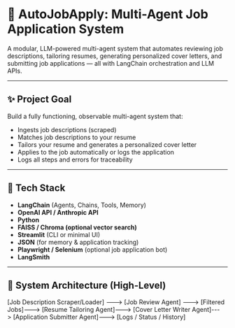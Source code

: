 # 🧠 AutoJobApply: Multi-Agent Job Application System

A modular, LLM-powered multi-agent system that automates reviewing job descriptions, tailoring resumes, generating personalized cover letters, and submitting job applications — all with LangChain orchestration and LLM APIs.

---

## ✨ Project Goal

Build a fully functioning, observable multi-agent system that:
- Ingests job descriptions (scraped)
- Matches job descriptions to your resume
- Tailors your resume and generates a personalized cover letter 
- Applies to the job automatically or logs the application
- Logs all steps and errors for traceability

---

## 🧰 Tech Stack

- **LangChain** (Agents, Chains, Tools, Memory)
- **OpenAI API / Anthropic API**
- **Python**
- **FAISS / Chroma (optional vector search)**
- **Streamlit** (CLI or minimal UI)
- **JSON** (for memory & application tracking)
- **Playwright / Selenium** (optional job application bot)
- **LangSmith**

---

## 🧱 System Architecture (High-Level)

[Job Description Scraper/Loader] ---> 
[Job Review Agent] --->
[Filtered Jobs]--->
[Resume Tailoring Agent]--->
[Cover Letter Writer Agent]--->
[Application Submitter Agent]--->
[Logs / Status / History]

